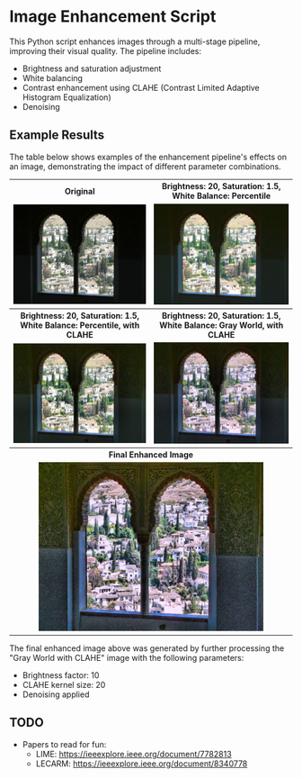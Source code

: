# Image Enhancement Script

This Python script enhances images through a multi-stage pipeline, improving their visual quality. The pipeline includes:

*   Brightness and saturation adjustment
*   White balancing
*   Contrast enhancement using CLAHE (Contrast Limited Adaptive Histogram Equalization)
*   Denoising

## Example Results

The table below shows examples of the enhancement pipeline's effects on an image, demonstrating the impact of different parameter combinations.

<table style="width:100%; text-align: center;">
  <tr>
    <th style="text-align: center;">Original</th>
    <th style="text-align: center;">Brightness: 20, Saturation: 1.5, White Balance: Percentile</th>
  </tr>
  <tr>
    <td><img src="assets/alhambra1_b0_s1_none_noclahe.jpg" alt="Original" width="400"></td>
    <td><img src="assets/alhambra1_b20_s1.5_percentile_noclahe.jpg" alt="B: 20, S: 1.5, Percentile" width="400"></td>
  </tr>
    <tr>
    <th style="text-align: center;">Brightness: 20, Saturation: 1.5, White Balance: Percentile, with CLAHE</th>
    <th style="text-align: center;">Brightness: 20, Saturation: 1.5, White Balance: Gray World, with CLAHE</th>
  </tr>
  <tr>
    <td><img src="assets/alhambra1_b20_s1.5_percentile_clahe.jpg" alt="B: 20, S: 1.5, Percentile, w/ CLAHE" width="400"></td>
    <td><img src="assets/alhambra1_b20_s1.5_grayworld_clahe.jpg" alt="B: 20, S: 1.5, Gray World, w/ CLAHE" width="400"></td>
  </tr>
    <tr>
      <th colspan="2" style="text-align: center;">Final Enhanced Image</th>
    </tr>
        <tr>
      <td colspan="2" style="text-align: center;"><img src="assets/alhambra_enhanced.jpg" alt="Final Enhanced Image" width="400"></td>
    </tr>
</table>

The final enhanced image above was generated by further processing the "Gray World with CLAHE" image with the following parameters:

*   Brightness factor: 10
*   CLAHE kernel size: 20
*   Denoising applied

## TODO
- Papers to read for fun:
  - LIME: https://ieeexplore.ieee.org/document/7782813
  - LECARM: https://ieeexplore.ieee.org/document/8340778